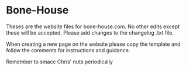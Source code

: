 # Bone-House
Theses are the website files for bone-house.com. No other edits except these will be accepted. Please add changes to the changelog .txt file.

When creating a new page on the website please copy the template and follow the comments for instructions and guidance.

Remember to smacc Chris' nuts periodically
